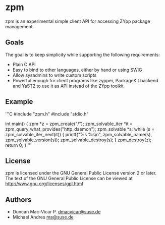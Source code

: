 
# zpm

zpm is an experimental simple client API for accessing ZYpp package management.

## Goals

The goal is to keep simplicity while supporting the following requirements:

* Plain C API
* Easy to bind to other languages, either by hand or using SWIG
* Allow sysadmins to write custom scripts
* Powerful enough for client programs like zypper, PackageKit backend and
  YaST2 to use it as API instead of the ZYpp toolkit

## Example

'''C
#include "zpm.h"
#include "stdio.h"

int main()
{
    zpm *z = zpm_create("/");
    zpm_solvable_iter *it = zpm_query_what_provides("http_daemon");
    zpm_solvable *s;
    while (s = zpm_solvable_iter_next(it)) {
      printf("%s %s\n", zpm_solvable_name(s), zpm_solvable_version(s));
      zpm_solvable_destroy(s);
    }
    zpm_destroy(z);
    return 0;
}
'''

## License

zpm is licensed under the GNU General Public License version 2
or later. The text of the GNU General Public License can be viewed at
http://www.gnu.org/licenses/gpl.html

## Authors

* Duncan Mac-Vicar P. <dmacvicar@suse.de>
* Michael Andres <ma@suse.de>

